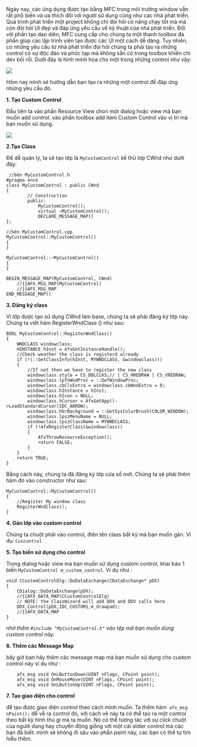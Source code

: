 Ngày nay, các ứng dụng được tạo bằng  MFC trong môi trường window vẫn rất phổ biến và ưa thích đối với người sử dụng cũng như các nhà phát triển.  Quá trình phát triển một project không chỉ đòi hỏi có năng chạy tốt mà mà còn đòi hỏi UI đẹp và đáp ứng  yêu cầu về kỹ thuật của nhà phát triển. Đối với phần tạo dao diên, MFC cung cấp cho chúng ta một thanh toolbox đa phần giúp các lập trình viên tạo được các UI một cách dễ dàng. Tuy nhiên, có những yêu cầu từ nhà phát triển đòi hỏi chúng ta phải tạo ra những control có sự độc đáo và phức tạp mà không sẵn có trong toolbox khiến chi dev bối rối. Dưới đây là hình minh họa cho một trong những control như vậy:

![](https://images.viblo.asia/ea6d9fa6-2481-4634-bed8-404c0b3bbc3a.jpg)


Hôm nay mình sẽ hướng dẫn bạn tạo ra những một control để đáp ứng những yêu cầu đó.


**1. Tạo Custom Control**

Đầu tiên ta vào phần Resource View chon một dialog hoặc view mà bạn muốn add control. vào phần toolbox add item Custom Control vào vị trí mà bạn muốn sử dụng.
     
   ![](https://images.viblo.asia/cc26f6db-cb1d-4f36-93e2-759d80714d8a.jpg)
   
   
   **2.Tạo Class**
   
 Để dễ quản lý, ta sẽ tạo lớp là `MyCustomControl` kế thừ lơp CWnd  như dưới đây:
 
```
 //bên MyCustomControl.h
#pragma once
class MyCustomControl : public CWnd
{
        // Construction
        public:
            MyCustomControl();
            virtual ~MyCustomControl();
            DECLARE_MESSAGE_MAP()
};

//bên MyCustomControl.cpp
MyCustomControl::MyCustomControl()
{
}

MyCustomControl::~MyCustomControl()
{
}

BEGIN_MESSAGE_MAP(MyCustomControl, CWnd)
	//{{AFX_MSG_MAP(MyCustomControl)
	//}}AFX_MSG_MAP
END_MESSAGE_MAP()
```
 
 **3. Dăng ký class**
 
 
Vì lớp được tạo sử dụng CWnd làm base, chúng ta sẽ phải đăng ký lớp này. Chúng ta  viết hàm RegisterWndClass () như sau:

```
BOOL MyCustomControl::RegisterWndClass()
{
	WNDCLASS windowclass;
	HINSTANCE hInst = AfxGetInstanceHandle();
	//Check weather the class is registerd already
	if (!(::GetClassInfo(hInst, MYWNDCLASS, &windowclass)))
	{
		//If not then we have to register the new class
		windowclass.style = CS_DBLCLKS;// | CS_HREDRAW | CS_VREDRAW;
		windowclass.lpfnWndProc = ::DefWindowProc;
		windowclass.cbClsExtra = windowclass.cbWndExtra = 0;
		windowclass.hInstance = hInst;
		windowclass.hIcon = NULL;
		windowclass.hCursor = AfxGetApp()->LoadStandardCursor(IDC_ARROW);
		windowclass.hbrBackground = ::GetSysColorBrush(COLOR_WINDOW);
		windowclass.lpszMenuName = NULL;
		windowclass.lpszClassName = MYWNDCLASS;
		if (!AfxRegisterClass(&windowclass))
		{
			AfxThrowResourceException();
			return FALSE;
		}
	}
	return TRUE;
}
```

Bằng cách này, chúng ta đã đăng ký lớp cửa sổ mới. Chúng ta sẽ phải thêm hàm đó vào constructor như sau: 

```
MyCustomControl::MyCustomControl()
{
	//Register My window class
	RegisterWndClass();
}
```

**4. Gán lớp vào custom control**

Chúng ta chuột phải vào control, điên tên class bất kỳ mà bạn muốn gán. Ví dụ: `Cuscontrol`

**5. Tạo biến sử dụng cho control**

Trong dialog hoặc view mà bạn muốn sử dụng custom control, khai báo 1 biến 
`MyCustomControl m_custom_control`. Ví dụ như :
```
void CCustomControlDlg::DoDataExchange(CDataExchange* pDX)
{
    CDialog::DoDataExchange(pDX);
    //{{AFX_DATA_MAP(CCustomControlDlg)
    // NOTE: the ClassWizard will add DDX and DDV calls here
    DDX_Control(pDX,IDC_CUSTOM1,m_drawpad);
    //}}AFX_DATA_MAP
}
```
*nhớ thêm `#include "MyCustomControl.h"` vào tệp mà bạn muốn dùng custom control này.*

**6. Thêm các Message Map**

bây giờ bạn hãy thêm các message map mà bạn muốn sử dụng cho custom control này ví dụ như : 
```
	afx_msg void OnLButtonDown(UINT nFlags, CPoint point);
	afx_msg void OnMouseMove(UINT nFlags, CPoint point);
	afx_msg void OnLButtonUp(UINT nFlags, CPoint point);
```
**7. Tạo giao diện cho control**

để tạo được giao diện control theo cách mình muốn. Ta thêm hàm` afx_msg nPaint();` để vễ ra control đó, với cách vẽ này ta có thể tạo ra một control theo bất kỳ hình thù gì mà ta muốn. Nó có thể tương tác với sự click chuột của người dùng hay chuyển động giống với một cái slider control mà các bạn đã biết. mình sẽ không đi sâu vào phần paint này, các bạn có thể tự tìm hiểu thêm.
